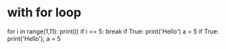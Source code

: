 # with for loop
for i in range(1,11):
    print(i)
    if i == 5:
        break
if True:
    print('Hello')
    a = 5
if True: print('Hello'); a = 5

